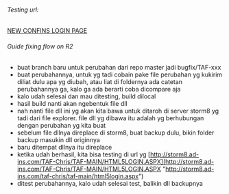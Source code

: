 ###### Testing url:
[NEW CONFINS LOGIN PAGE](http://storm8.ad-ins.com/TAF-Chris/TAF-MAIN/HTML5LOGIN.ASPX)

###### Guide fixing flow on R2
- buat branch baru untuk perubahan dari repo master jadi bugfix/TAF-xxx 
- buat perubahannya, untuk yg tadi cobain pake file perubahan yg kukirim diliat dulu apa yg diubah, atau liat di foldernya ada catetan perubahannya ga, kalo ga ada berarti coba dicompare aja
- kalo udah selesai dan mau ditesting, build dilocal
- hasil build nanti akan ngebentuk file dll
- nah nanti file dll ini yg akan kita bawa untuk ditaroh di server storm8 yg tadi dari file explorer. file dll yg dibawa itu adalah yg berhubungan dengan perubahan yg kita buat
- sebelum file dllnya direplace di storm8, buat backup dulu, bikin folder backup masukin dll originnya
- baru ditempat dllnya itu direplace
- ketika udah berhasil, kita bisa testing di url yg [http://storm8.ad-ins.com/TAF-Chris/TAF-MAIN/HTML5LOGIN.ASPX](http://storm8.ad-ins.com/TAF-Chris/TAF-MAIN/HTML5LOGIN.ASPX "http://storm8.ad-ins.com/taf-chris/taf-main/html5login.aspx")
- ditest perubahannya, kalo udah selesai test, balikin dll backupnya


